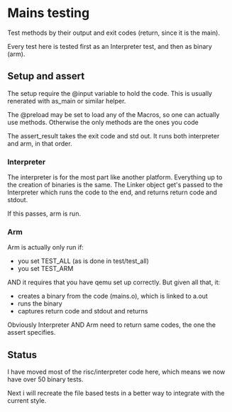 # Mains testing

Test methods by their output and exit codes (return, since it is the main).

Every test here is tested first as an Interpreter test, and then as binary (arm).


## Setup and assert

The setup require the @input variable to hold the code. This is usually renerated with
as_main or similar helper.

The @preload may be set to load any of the Macros, so one can actually use methods.
Otherwise the only methods are the ones you code

The assert_result takes the exit code and std out. It runs both interpreter and arm,
in that order.

### Interpreter

The interpreter is for the most part like another platform. Everything up to the
creation of binaries is the same. The Linker object get's passed to the
Interpreter which runs the code to the end, and returns return code and stdout.

If this passes, arm is run.

### Arm

Arm is actually only run if:
- you set TEST_ALL  (as is done in test/test_all)
- you set TEST_ARM

AND it requires that you have qemu set up correctly. But given all that, it:
- creates a binary from the code (mains.o), which is linked to a.out
- runs the binary
- captures return code and stdout and returns

Obviously Interpreter AND Arm need to return same codes, the one the assert specifies.

## Status

I have moved most of the risc/interpreter code here, which means we now have over 50
binary tests.

Next i will recreate the file based tests in a better way to integrate with the
current style.
